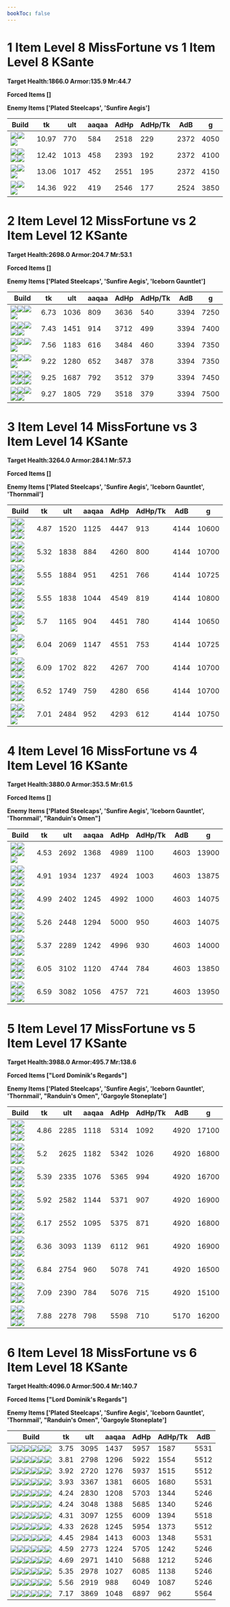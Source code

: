 ```yaml
---
bookToc: false
---
```


# 1 Item Level 8 MissFortune vs 1 Item Level 8 KSante

**Target Health:1866.0 Armor:135.9 Mr:44.7**


**Forced Items []**


**Enemy Items ['Plated Steelcaps', 'Sunfire Aegis']**




Build | tk | ult | aaqaa | AdHp | AdHp/Tk | AdB | g
-|-|-|-|-|-|-|-
![](/item/3153.png)![](/item/1001.png)![](/item/1055.png)|10.97|770|584|2518|229|2372|4050
![](/item/6676.png)![](/item/1001.png)![](/item/1055.png)![](/item/1036.png)|12.42|1013|458|2393|192|2372|4100
![](/item/3074.png)![](/item/1001.png)![](/item/1055.png)|13.06|1017|452|2551|195|2372|4150
![](/item/6692.png)![](/item/1001.png)![](/item/1055.png)|14.36|922|419|2546|177|2524|3850




























































# 2 Item Level 12 MissFortune vs 2 Item Level 12 KSante

**Target Health:2698.0 Armor:204.7 Mr:53.1**


**Forced Items []**


**Enemy Items ['Plated Steelcaps', 'Sunfire Aegis', 'Iceborn Gauntlet']**




Build | tk | ult | aaqaa | AdHp | AdHp/Tk | AdB | g
-|-|-|-|-|-|-|-
![](/item/3153.png)![](/item/3091.png)![](/item/1001.png)![](/item/1055.png)|6.73|1036|809|3636|540|3394|7250
![](/item/3153.png)![](/item/3036.png)![](/item/1001.png)![](/item/1055.png)![](/item/1036.png)|7.43|1451|914|3712|499|3394|7400
![](/item/3091.png)![](/item/6675.png)![](/item/1001.png)![](/item/1055.png)|7.56|1183|616|3484|460|3394|7350
![](/item/3091.png)![](/item/3031.png)![](/item/1001.png)![](/item/1055.png)|9.22|1280|652|3487|378|3394|7350
![](/item/3036.png)![](/item/3095.png)![](/item/1001.png)![](/item/1055.png)![](/item/1036.png)![](/item/1036.png)|9.25|1687|792|3512|379|3394|7450
![](/item/3036.png)![](/item/3031.png)![](/item/1001.png)![](/item/1055.png)![](/item/1036.png)|9.27|1805|729|3518|379|3394|7500




























































# 3 Item Level 14 MissFortune vs 3 Item Level 14 KSante

**Target Health:3264.0 Armor:284.1 Mr:57.3**


**Forced Items []**


**Enemy Items ['Plated Steelcaps', 'Sunfire Aegis', 'Iceborn Gauntlet', 'Thornmail']**




Build | tk | ult | aaqaa | AdHp | AdHp/Tk | AdB | g
-|-|-|-|-|-|-|-
![](/item/3153.png)![](/item/3091.png)![](/item/3036.png)![](/item/1001.png)![](/item/1055.png)![](/item/1036.png)|4.87|1520|1125|4447|913|4144|10600
![](/item/3091.png)![](/item/6675.png)![](/item/3036.png)![](/item/1001.png)![](/item/1055.png)![](/item/1036.png)|5.32|1838|884|4260|800|4144|10700
![](/item/3004.png)![](/item/3036.png)![](/item/3091.png)![](/item/1001.png)![](/item/1055.png)![](/item/1037.png)|5.55|1884|951|4251|766|4144|10725
![](/item/3153.png)![](/item/3036.png)![](/item/6675.png)![](/item/1001.png)![](/item/1055.png)![](/item/1036.png)|5.55|1838|1044|4549|819|4144|10800
![](/item/3153.png)![](/item/3091.png)![](/item/6675.png)![](/item/1001.png)![](/item/1055.png)|5.7|1165|904|4451|780|4144|10650
![](/item/3153.png)![](/item/3036.png)![](/item/3142.png)![](/item/1055.png)![](/item/1037.png)|6.04|2069|1147|4551|753|4144|10725
![](/item/3091.png)![](/item/6675.png)![](/item/3033.png)![](/item/1001.png)![](/item/1055.png)![](/item/1036.png)|6.09|1702|822|4267|700|4144|10700
![](/item/3036.png)![](/item/3115.png)![](/item/6675.png)![](/item/1001.png)![](/item/1055.png)![](/item/1036.png)|6.52|1749|759|4280|656|4144|10700
![](/item/3004.png)![](/item/3036.png)![](/item/3142.png)![](/item/1055.png)![](/item/1038.png)|7.01|2484|952|4293|612|4144|10750




























































# 4 Item Level 16 MissFortune vs 4 Item Level 16 KSante

**Target Health:3880.0 Armor:353.5 Mr:61.5**


**Forced Items []**


**Enemy Items ['Plated Steelcaps', 'Sunfire Aegis', 'Iceborn Gauntlet', 'Thornmail', "Randuin's Omen"]**




Build | tk | ult | aaqaa | AdHp | AdHp/Tk | AdB | g
-|-|-|-|-|-|-|-
![](/item/3153.png)![](/item/3091.png)![](/item/3036.png)![](/item/3142.png)![](/item/1038.png)|4.53|2692|1368|4989|1100|4603|13900
![](/item/3153.png)![](/item/3091.png)![](/item/3036.png)![](/item/3115.png)![](/item/1001.png)![](/item/1037.png)|4.91|1934|1237|4924|1003|4603|13875
![](/item/3153.png)![](/item/3091.png)![](/item/3036.png)![](/item/6675.png)![](/item/1001.png)![](/item/1037.png)|4.99|2402|1245|4992|1000|4603|14075
![](/item/3153.png)![](/item/3091.png)![](/item/3036.png)![](/item/3031.png)![](/item/1001.png)![](/item/1037.png)|5.26|2448|1294|5000|950|4603|14075
![](/item/3153.png)![](/item/3091.png)![](/item/3036.png)![](/item/3508.png)![](/item/1001.png)![](/item/1038.png)|5.37|2289|1242|4996|930|4603|14000
![](/item/3004.png)![](/item/3036.png)![](/item/3091.png)![](/item/3142.png)![](/item/1038.png)![](/item/1036.png)|6.05|3102|1120|4744|784|4603|13850
![](/item/3036.png)![](/item/3091.png)![](/item/6696.png)![](/item/3142.png)![](/item/1038.png)![](/item/1036.png)|6.59|3082|1056|4757|721|4603|13950




























































# 5 Item Level 17 MissFortune vs 5 Item Level 17 KSante

**Target Health:3988.0 Armor:495.7 Mr:138.6**


**Forced Items ["Lord Dominik's Regards"]**


**Enemy Items ['Plated Steelcaps', 'Sunfire Aegis', 'Iceborn Gauntlet', 'Thornmail', "Randuin's Omen", 'Gargoyle Stoneplate']**




Build | tk | ult | aaqaa | AdHp | AdHp/Tk | AdB | g
-|-|-|-|-|-|-|-
![](/item/3153.png)![](/item/3091.png)![](/item/3036.png)![](/item/3142.png)![](/item/3115.png)![](/item/1038.png)|4.86|2285|1118|5314|1092|4920|17100
![](/item/3153.png)![](/item/3091.png)![](/item/3036.png)![](/item/3142.png)![](/item/3004.png)![](/item/1038.png)|5.2|2625|1182|5342|1026|4920|16800
![](/item/3153.png)![](/item/3091.png)![](/item/3036.png)![](/item/3142.png)![](/item/3046.png)![](/item/1038.png)|5.39|2335|1076|5365|994|4920|16700
![](/item/3153.png)![](/item/3091.png)![](/item/3036.png)![](/item/3142.png)![](/item/6696.png)![](/item/1038.png)|5.92|2582|1144|5371|907|4920|16900
![](/item/3153.png)![](/item/3036.png)![](/item/3142.png)![](/item/3004.png)![](/item/3115.png)![](/item/1038.png)|6.17|2552|1095|5375|871|4920|16800
![](/item/3153.png)![](/item/3036.png)![](/item/3142.png)![](/item/3072.png)![](/item/6676.png)![](/item/1038.png)|6.36|3093|1139|6112|961|4920|16900
![](/item/3004.png)![](/item/3036.png)![](/item/3091.png)![](/item/3142.png)![](/item/3087.png)![](/item/1038.png)|6.84|2754|960|5078|741|4920|16500
![](/item/3091.png)![](/item/6675.png)![](/item/3036.png)![](/item/3004.png)![](/item/3179.png)![](/item/1001.png)|7.09|2390|784|5076|715|4920|15100
![](/item/3074.png)![](/item/3036.png)![](/item/3091.png)![](/item/3115.png)![](/item/6692.png)![](/item/1001.png)|7.88|2278|798|5598|710|5170|16200




























































# 6 Item Level 18 MissFortune vs 6 Item Level 18 KSante

**Target Health:4096.0 Armor:500.4 Mr:140.7**


**Forced Items ["Lord Dominik's Regards"]**


**Enemy Items ['Plated Steelcaps', 'Sunfire Aegis', 'Iceborn Gauntlet', 'Thornmail', "Randuin's Omen", 'Gargoyle Stoneplate']**




Build | tk | ult | aaqaa | AdHp | AdHp/Tk | AdB
-|-|-|-|-|-|-
![](/item/3153.png)![](/item/3091.png)![](/item/3036.png)![](/item/3095.png)![](/item/6676.png)![](/item/6692.png)|3.75|3095|1437|5957|1587|5531
![](/item/3153.png)![](/item/3091.png)![](/item/3036.png)![](/item/3115.png)![](/item/6676.png)![](/item/6692.png)|3.81|2798|1296|5922|1554|5512
![](/item/3153.png)![](/item/3091.png)![](/item/3036.png)![](/item/3085.png)![](/item/6676.png)![](/item/6692.png)|3.92|2720|1276|5937|1515|5512
![](/item/3153.png)![](/item/3091.png)![](/item/3036.png)![](/item/3072.png)![](/item/6676.png)![](/item/6692.png)|3.93|3367|1381|6605|1680|5531
![](/item/3153.png)![](/item/3091.png)![](/item/3036.png)![](/item/3142.png)![](/item/3046.png)![](/item/6676.png)|4.24|2830|1208|5703|1344|5246
![](/item/3153.png)![](/item/3091.png)![](/item/3036.png)![](/item/3142.png)![](/item/3095.png)![](/item/6676.png)|4.24|3048|1388|5685|1340|5246
![](/item/3153.png)![](/item/3036.png)![](/item/3115.png)![](/item/6676.png)![](/item/6696.png)![](/item/6692.png)|4.31|3097|1255|6009|1394|5518
![](/item/3153.png)![](/item/3091.png)![](/item/3036.png)![](/item/3115.png)![](/item/3508.png)![](/item/6692.png)|4.33|2628|1245|5954|1373|5512
![](/item/3153.png)![](/item/3091.png)![](/item/3036.png)![](/item/3095.png)![](/item/6696.png)![](/item/6692.png)|4.45|2984|1413|6003|1348|5531
![](/item/3153.png)![](/item/3091.png)![](/item/3036.png)![](/item/3142.png)![](/item/3004.png)![](/item/3046.png)|4.59|2773|1224|5705|1242|5246
![](/item/3153.png)![](/item/3091.png)![](/item/3036.png)![](/item/3142.png)![](/item/3004.png)![](/item/3095.png)|4.69|2971|1410|5688|1212|5246
![](/item/3091.png)![](/item/3031.png)![](/item/3046.png)![](/item/3036.png)![](/item/3072.png)![](/item/3087.png)|5.35|2978|1027|6085|1138|5246
![](/item/3091.png)![](/item/3031.png)![](/item/3072.png)![](/item/3036.png)![](/item/3085.png)![](/item/3508.png)|5.56|2919|988|6049|1087|5246
![](/item/3074.png)![](/item/3004.png)![](/item/3036.png)![](/item/3072.png)![](/item/6696.png)![](/item/6692.png)|7.17|3869|1048|6897|962|5564




























































